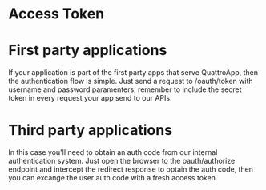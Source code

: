# Access Token

# First party applications
If your application is part of the first party apps that serve QuattroApp, then the authentication flow is simple.
Just send a request to /oauth/token with username and password paramenters, remember to include the secret token in every request your app send to our APIs.

# Third party applications
In this case you'll need to obtain an auth code from our internal authentication system. Just open the browser to the oauth/authorize endpoint and intercept the redirect response to optain the auth code, then you can excange the user auth code with a fresh access token.

